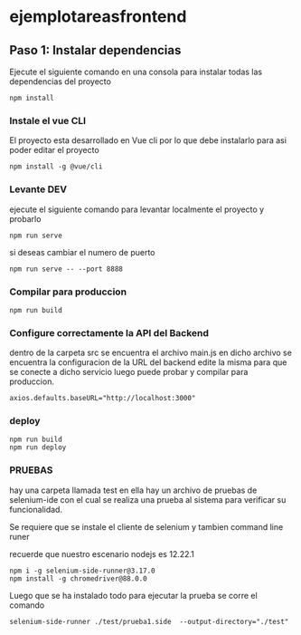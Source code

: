 # ejemplotareasfrontend

## Paso 1: Instalar dependencias
Ejecute el siguiente comando en una consola para instalar todas las dependencias del proyecto
```
npm install
```
### Instale el vue CLI
El proyecto esta desarrollado en Vue cli por lo que debe instalarlo para asi poder editar el proyecto
```
npm install -g @vue/cli
```

### Levante DEV
ejecute el siguiente comando para levantar localmente el proyecto y probarlo
```
npm run serve
```
si deseas cambiar el numero de puerto 
```
npm run serve -- --port 8888
```

### Compilar para produccion
```
npm run build
```

### Configure correctamente la API del Backend
dentro de la carpeta src se encuentra el archivo main.js en dicho archivo se encuentra la configuracion de la URL del backend edite la misma para que se conecte a dicho servicio luego puede probar y compilar para produccion.
```
axios.defaults.baseURL="http://localhost:3000"
```
### deploy

```
npm run build
npm run deploy
```

### PRUEBAS
hay una carpeta llamada test en ella hay un archivo de pruebas de selenium-ide con el cual se realiza una prueba al sistema para verificar su funcionalidad.

Se requiere que se instale el cliente de selenium y tambien command line runer

recuerde que nuestro escenario nodejs es 12.22.1

```
npm i -g selenium-side-runner@3.17.0
npm install -g chromedriver@88.0.0
```

Luego que se ha instalado todo para ejecutar la prueba se corre el comando
```
selenium-side-runner ./test/prueba1.side  --output-directory="./test"

```
